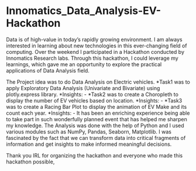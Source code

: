 # Innomatics_Data_Analysis-EV-Hackathon

Data is of high-value in today’s rapidly growing environment. I am always interested in learning about new technologies in this ever-changing field of computing.
Over the weekend I participated in a Hackathon conducted by Innomatics Research labs. 
Through this hackathon, I could leverage my learnings, which gave me an opportunity to explore the practical applications of Data Analysis field. 

The Project idea was to do Data Analysis on Electric vehicles.
*Task1 was to apply Exploratory Data Analysis (Univariate and Bivariate) using plotly.express library.
  *Insights: 
    - 
*Task2 was to create a Choropleth to display the number of EV vehicles based on location.
  *Insights: 
    - 
*Task3 was to create a Racing Bar Plot to display the animation of EV Make and its count each year.
  *Insights: 
    - 
It has been an enriching experience being able to take part in such wonderfully planned event that has helped me sharpen my knowledge.
The Analysis was done with the help of Python and I used various modules such as NumPy, Pandas, Seaborn, Matplotlib.
I was fascinated by the fact that we can transform data into critical fragments of information and get insights to make informed meaningful decisions. 

Thank you IRL for organizing the hackathon and everyone who made this hackathon possible, 
